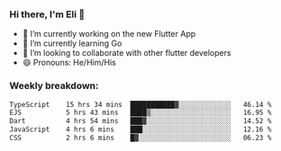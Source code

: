 ### Hi there, I'm Eli 👋
- 🔭 I’m currently working on the new Flutter App
- 🌱 I’m currently learning Go
- 🦄 I’m looking to collaborate with other flutter developers
- 😄 Pronouns: He/Him/His

### Weekly breakdown:
<!--START_SECTION:waka-->

```txt
TypeScript    15 hrs 34 mins  ███████████▓░░░░░░░░░░░░░   46.14 %
EJS           5 hrs 43 mins   ████▒░░░░░░░░░░░░░░░░░░░░   16.95 %
Dart          4 hrs 54 mins   ███▓░░░░░░░░░░░░░░░░░░░░░   14.52 %
JavaScript    4 hrs 6 mins    ███░░░░░░░░░░░░░░░░░░░░░░   12.16 %
CSS           2 hrs 6 mins    █▓░░░░░░░░░░░░░░░░░░░░░░░   06.23 %
```

<!--END_SECTION:waka-->

